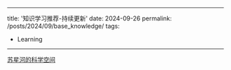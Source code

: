 
---
title: '知识学习推荐-持续更新'
date: 2024-09-26
permalink: /posts/2024/09/base_knowledge/
tags:
  - Learning
---

[苏星河的科学空间](_posts/2024-09-25-your-idea.md)